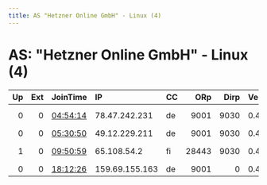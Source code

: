 ```yaml
---
title: AS "Hetzner Online GmbH" - Linux (4)
---
```


# AS: "Hetzner Online GmbH" - Linux (4)

|   Up |   Ext | JoinTime                                                                                              | IP             | CC   |   ORp |   Dirp | Version   | Contact                      | Nickname           |   eFamMembers |
|-----:|------:|:------------------------------------------------------------------------------------------------------|:---------------|:-----|------:|-------:|:----------|:-----------------------------|:-------------------|--------------:|
|    0 |     0 | [04:54:14](https://nusenu.github.io/OrNetStats/w/relay/E340BD9A454A27FD3BC54C3ABACA765AEF6368DD.html) | 78.47.242.231  | de   |  9001 |   9030 | 0.4.3.5   | Random Person nobody@tor.    | ididnteditheconfig |             1 |
|    0 |     0 | [05:30:50](https://nusenu.github.io/OrNetStats/w/relay/2E9469F1ABDD8FE74B257A2C5875AD793D9E5C46.html) | 49.12.229.211  | de   |  9001 |   9030 | 0.4.5.9   | cmooon@disroot.com           | KLV                |             1 |
|    1 |     0 | [09:50:59](https://nusenu.github.io/OrNetStats/w/relay/E23BE2F391C51BB143CC2C0251BDBE2DE908B843.html) | 65.108.54.2    | fi   | 28443 |   9030 | 0.4.5.10  | FreeAssangeTor &lt;freeassan | FreeAssange2021    |             1 |
|    0 |     0 | [18:12:26](https://nusenu.github.io/OrNetStats/w/relay/CFBD1718F2914B5EDE8A66646CDB0A4035FE56CA.html) | 159.69.155.163 | de   |  9001 |      0 | 0.4.6.9   | None                         | Unnamed            |             1 |
